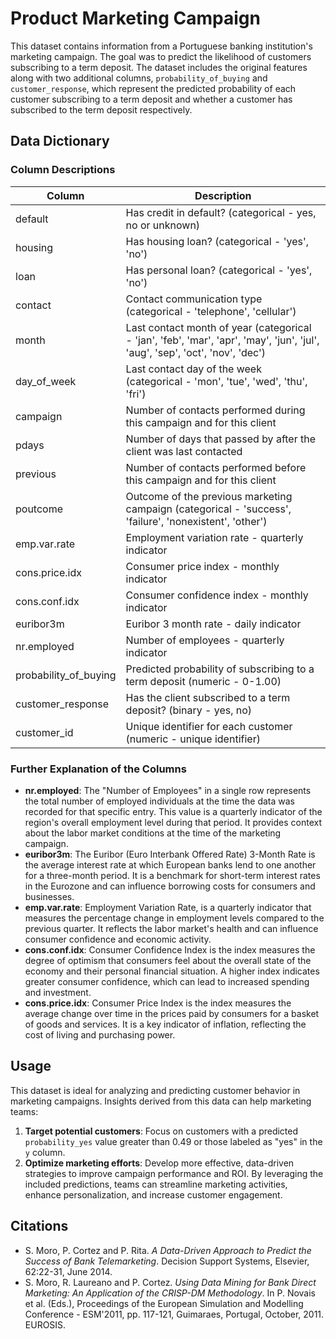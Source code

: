 # Product Marketing Campaign

This dataset contains information from a Portuguese banking institution's marketing campaign. The goal was to predict the likelihood of customers subscribing to a term deposit. The dataset includes the original features along with two additional columns, `probability_of_buying` and `customer_response`, which represent the predicted probability of each customer subscribing to a term deposit and whether a customer has subscribed to the term deposit respectively.

## Data Dictionary

### Column Descriptions

| Column               | Description                                                                 |
|----------------------|-----------------------------------------------------------------------------|
| default              | Has credit in default? (categorical - yes, no or unknown)                   |
| housing              | Has housing loan? (categorical - 'yes', 'no')                                   |
| loan                 | Has personal loan? (categorical - 'yes', 'no')                                  |
| contact              | Contact communication type (categorical - 'telephone', 'cellular')                               |
| month                | Last contact month of year (categorical - 'jan', 'feb', 'mar', 'apr', 'may', 'jun', 'jul', 'aug', 'sep', 'oct', 'nov', 'dec')      |
| day_of_week          | Last contact day of the week (categorical - 'mon', 'tue', 'wed', 'thu', 'fri')                                  |
| campaign             | Number of contacts performed during this campaign and for this client       |
| pdays                | Number of days that passed by after the client was last contacted           |
| previous             | Number of contacts performed before this campaign and for this client       |
| poutcome             | Outcome of the previous marketing campaign (categorical - 'success', 'failure', 'nonexistent', 'other')                    |
| emp.var.rate         | Employment variation rate - quarterly indicator                             |
| cons.price.idx       | Consumer price index - monthly indicator                                    |
| cons.conf.idx        | Consumer confidence index - monthly indicator                               |
| euribor3m            | Euribor 3 month rate - daily indicator                                      |
| nr.employed          | Number of employees - quarterly indicator                                   |
| probability_of_buying| Predicted probability of subscribing to a term deposit (numeric - 0-1.00)            |
| customer_response    | Has the client subscribed to a term deposit? (binary - yes, no)                       |
| customer_id          | Unique identifier for each customer (numeric - unique identifier)                                     |


### Further Explanation of the Columns

- **nr.employed**: The "Number of Employees" in a single row represents the total number of employed individuals at the time the data was recorded for that specific entry. This value is a quarterly indicator of the region's overall employment level during that period. It provides context about the labor market conditions at the time of the marketing campaign.
- **euribor3m**: The Euribor (Euro Interbank Offered Rate) 3-Month Rate is the average interest rate at which European banks lend to one another for a three-month period. It is a benchmark for short-term interest rates in the Eurozone and can influence borrowing costs for consumers and businesses.
- **emp.var.rate**: Employment Variation Rate, is a quarterly indicator that measures the percentage change in employment levels compared to the previous quarter. It reflects the labor market's health and can influence consumer confidence and economic activity.
- **cons.conf.idx**: Consumer Confidence Index is the index measures the degree of optimism that consumers feel about the overall state of the economy and their personal financial situation. A higher index indicates greater consumer confidence, which can lead to increased spending and investment.
- **cons.price.idx**: Consumer Price Index is the index measures the average change over time in the prices paid by consumers for a basket of goods and services. It is a key indicator of inflation, reflecting the cost of living and purchasing power.

## Usage

This dataset is ideal for analyzing and predicting customer behavior in marketing campaigns. Insights derived from this data can help marketing teams:

1. **Target potential customers**: Focus on customers with a predicted `probability_yes` value greater than 0.49 or those labeled as "yes" in the `y` column.
2. **Optimize marketing efforts**: Develop more effective, data-driven strategies to improve campaign performance and ROI. By leveraging the included predictions, teams can streamline marketing activities, enhance personalization, and increase customer engagement.

## Citations

- S. Moro, P. Cortez and P. Rita. *A Data-Driven Approach to Predict the Success of Bank Telemarketing*. Decision Support Systems, Elsevier, 62:22-31, June 2014.
- S. Moro, R. Laureano and P. Cortez. *Using Data Mining for Bank Direct Marketing: An Application of the CRISP-DM Methodology*. In P. Novais et al. (Eds.), Proceedings of the European Simulation and Modelling Conference - ESM'2011, pp. 117-121, Guimaraes, Portugal, October, 2011. EUROSIS.

